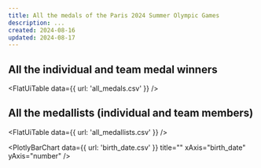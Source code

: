 ```yaml
---
title: All the medals of the Paris 2024 Summer Olympic Games
description: ...
created: 2024-08-16
updated: 2024-08-17
---
```


## All the individual and team medal winners

<FlatUiTable
  data={{
    url: 'all_medals.csv'
  }}
 />

 ## All the medallists (individual and team members)

 <FlatUiTable
  data={{
    url: 'all_medallists.csv'
  }}
 />

 <PlotlyBarChart
  data={{
    url: 'birth_date.csv'
  }}
  title=""
  xAxis="birth_date"
  yAxis="number"
/>

